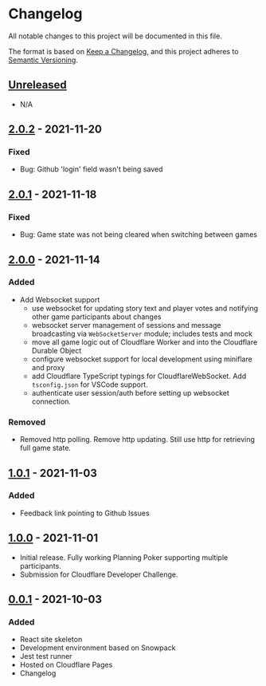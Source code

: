 # Changelog

All notable changes to this project will be documented in this file.

The format is based on [Keep a Changelog](https://keepachangelog.com/en/1.0.0/),
and this project adheres to [Semantic Versioning](https://semver.org/spec/v2.0.0.html).

## [Unreleased]

- N/A

## [2.0.2] - 2021-11-20

### Fixed

- Bug: Github 'login' field wasn't being saved

## [2.0.1] - 2021-11-18

### Fixed

- Bug: Game state was not being cleared when switching between games

## [2.0.0] - 2021-11-14

### Added

- Add Websocket support
  - use websocket for updating story text and player votes and notifying other game participants about changes
  - websocket server management of sessions and message broadcasting via `WebSocketServer` module; includes tests and mock
  - move all game logic out of Cloudflare Worker and into the Cloudflare Durable Object
  - configure websocket support for local development using miniflare and proxy
  - add Cloudflare TypeScript typings for CloudflareWebSocket. Add `tsconfig.json` for VSCode support.
  - authenticate user session/auth before setting up websocket connection.

### Removed

- Removed http polling. Remove http updating. Still use http for retrieving full game state.

## [1.0.1] - 2021-11-03

### Added

- Feedback link pointing to Github Issues

## [1.0.0] - 2021-11-01

- Initial release. Fully working Planning Poker supporting multiple participants.
- Submission for Cloudflare Developer Challenge.

## [0.0.1] - 2021-10-03

### Added

- React site skeleton
- Development environment based on Snowpack
- Jest test runner
- Hosted on Cloudflare Pages
- Changelog

[unreleased]: https://github.com/briangershon/planning-poker/compare/v2.0.2...HEAD
[2.0.2]: https://github.com/briangershon/planning-poker/releases/tag/v2.0.2
[2.0.1]: https://github.com/briangershon/planning-poker/releases/tag/v2.0.1
[2.0.0]: https://github.com/briangershon/planning-poker/releases/tag/v2.0.0
[1.0.1]: https://github.com/briangershon/planning-poker/releases/tag/v1.0.1
[1.0.0]: https://github.com/briangershon/planning-poker/releases/tag/v1.0.0
[0.0.1]: https://github.com/briangershon/planning-poker/releases/tag/v0.0.1
